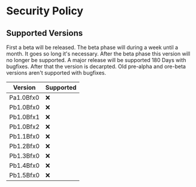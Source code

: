 # Security Policy

## Supported Versions

First a beta will be released. The beta phase will during a week until a month. It goes so long it's necessary. After the beta phase this version will no longer be supported.
A major release will be supported 180 Days with bugfixes. After that the version is decarpted.
Old pre-alpha and ore-beta versions aren't supported with bugfixes.

| Version | Supported          |
| ------- | ------------------ |
| Pa1.0Bfx0   | :x: |
| Pb1.0Bfx0   | :x: |
| Pb1.0Bfx1   | :x: |
| Pb1.0Bfx2   | :x: |
| Pb1.1Bfx0   | :x: |
| Pb1.2Bfx0   | :x: |
| Pb1.3Bfx0   | :x: |
| Pb1.4Bfx0   | :x: |
| Pb1.5Bfx0   | :x: |

